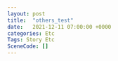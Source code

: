 ```yaml
---
layout: post
title:  "others_test"
date:   2021-12-11 07:00:00 +0000
categories: Etc
Tags: Story Etc
SceneCode: []
---
```

